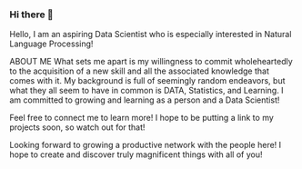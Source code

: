 ### Hi there 👋

Hello, I am an aspiring Data Scientist who is especially interested in Natural Language Processing!

ABOUT ME
What sets me apart is my willingness to commit wholeheartedly to the acquisition of a new skill and all the associated knowledge that comes with it. My background is full of seemingly random endeavors, but what they all seem to have in common is DATA, Statistics, and Learning. I am committed to growing and learning as a person and a Data Scientist! 

Feel free to connect me to learn more! I hope to be putting a link to my projects soon, so watch out for that!

Looking forward to growing a productive network with the people here! I hope to create and discover truly magnificent things with all of you!
<!--
**MattBrown17/MattBrown17** is a ✨ _special_ ✨ repository because its `README.md` (this file) appears on your GitHub profile.

Here are some ideas to get you started:

- 🔭 I’m currently working on ...
- 🌱 I’m currently learning ...
- 👯 I’m looking to collaborate on ...
- 🤔 I’m looking for help with ...
- 💬 Ask me about ...
- 📫 How to reach me: ...
- 😄 Pronouns: ...
- ⚡ Fun fact: ...
-->
